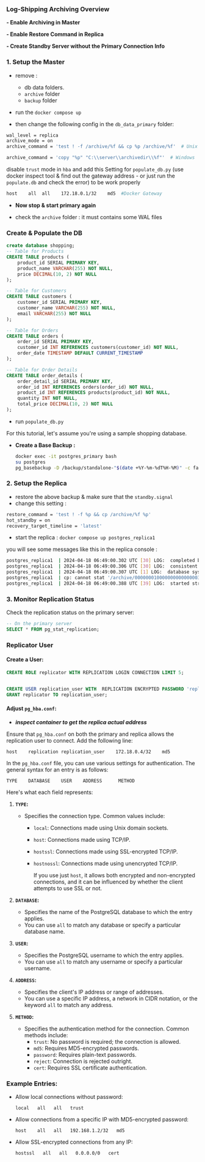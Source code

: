 ### Log-Shipping Archiving Overview

 **- Enable Archiving in Master**

 **- Enable Restore Command in Replica**

 **- Create Standby Server without the Primary Connection Info** 

### 1. Setup the Master

- remove :
  - db data folders.
  - `archive` folder
  - `backup` folder

- run the `docker compose up `
- then change the following config in the `db_data_primary` folder: 

```bash
wal_level = replica
archive_mode = on
archive_command = 'test ! -f /archive/%f && cp %p /archive/%f'  # Unix

archive_command = 'copy "%p" "C:\\server\\archivedir\\%f"'  # Windows
```

disable `trust` mode in `hba` and add this Setting for `populate_db.py`  (use docker inspect tool & find out the gateway address - or just run the `populate.db` and check the error) to be work properly



```bash
host    all  all    172.18.0.1/32    md5  #Docker Gateway


```

- **Now stop & start primary again**

- check the `archive` folder : it must contains some WAL files


### Create & Populate the DB

```sql
create database shopping; 
-- Table for Products
CREATE TABLE products (
    product_id SERIAL PRIMARY KEY,
    product_name VARCHAR(255) NOT NULL,
    price DECIMAL(10, 2) NOT NULL
);

-- Table for Customers
CREATE TABLE customers (
    customer_id SERIAL PRIMARY KEY,
    customer_name VARCHAR(255) NOT NULL,
    email VARCHAR(255) NOT NULL
);

-- Table for Orders
CREATE TABLE orders (
    order_id SERIAL PRIMARY KEY,
    customer_id INT REFERENCES customers(customer_id) NOT NULL,
    order_date TIMESTAMP DEFAULT CURRENT_TIMESTAMP
);

-- Table for Order Details
CREATE TABLE order_details (
    order_detail_id SERIAL PRIMARY KEY,
    order_id INT REFERENCES orders(order_id) NOT NULL,
    product_id INT REFERENCES products(product_id) NOT NULL,
    quantity INT NOT NULL,
    total_price DECIMAL(10, 2) NOT NULL
);

```

- run `populate_db.py`

For this tutorial, let's assume you're using a sample shopping  database.

- **Create a Base Backup :**

  ```bash
  docker exec -it postgres_primary bash
  su postgres
  pg_basebackup -D /backup/standalone-"$(date +%Y-%m-%dT%H-%M)" -c fast -P -R 
  ```

  

### 2. Setup the Replica

- restore the above backup & make sure that the `standby.signal`
- change this setting : 

```bash
restore_command = 'test ! -f %p && cp /archive/%f %p'
hot_standby = on
recovery_target_timeline = 'latest'
```

- start the replica : `docker compose up postgres_replica1`

you will see some messages like this in the replica console :

```bash
postgres_replica1  | 2024-04-18 06:49:00.302 UTC [30] LOG:  completed backup recovery with redo LSN 0/20000F8 and end LSN 0/2071D80
postgres_replica1  | 2024-04-18 06:49:00.306 UTC [30] LOG:  consistent recovery state reached at 0/2071D80
postgres_replica1  | 2024-04-18 06:49:00.307 UTC [1] LOG:  database system is ready to accept read-only connections
postgres_replica1  | cp: cannot stat '/archive/000000010000000000000003': No such file or directory
postgres_replica1  | 2024-04-18 06:49:00.388 UTC [39] LOG:  started streaming WAL from primary at 0/3000000 on timeline 1
```



### 3. Monitor Replication Status

Check the replication status on the primary server:

```sql
-- On the primary server
SELECT * FROM pg_stat_replication;
```



### Replicator User

#### Create a User:

```sql
CREATE ROLE replicator WITH REPLICATION LOGIN CONNECTION LIMIT 5;


CREATE USER replication_user WITH  REPLICATION ENCRYPTED PASSWORD 'replica123';
GRANT replicator TO replication_user;

```

#### Adjust `pg_hba.conf`:

- ***inspect container to get the replica actual address***

Ensure that `pg_hba.conf` on both the primary and replica allows the replication user to connect. Add the following line:

```
host    replication replication_user    172.18.0.4/32    md5
```

In the `pg_hba.conf` file, you can use various settings for authentication. The general syntax for an entry is as follows:

```plaintext
TYPE    DATABASE    USER    ADDRESS      METHOD
```

Here's what each field represents:

1. **`TYPE`:**

   - Specifies the connection type. Common values include:

     - `local`: Connections made using Unix domain sockets.

     - `host`: Connections made using TCP/IP.

     - `hostssl`: Connections made using SSL-encrypted TCP/IP.

     - `hostnossl`: Connections made using unencrypted TCP/IP.

       If you use just `host`, it allows both encrypted and non-encrypted connections, and it can be influenced by whether the client attempts to use SSL or not.

2. **`DATABASE`:**

   - Specifies the name of the PostgreSQL database to which the entry applies.
   - You can use `all` to match any database or specify a particular database name.

3. **`USER`:**

   - Specifies the PostgreSQL username to which the entry applies.
   - You can use `all` to match any username or specify a particular username.

4. **`ADDRESS`:**

   - Specifies the client's IP address or range of addresses.
   - You can use a specific IP address, a network in CIDR notation, or the keyword `all` to match any address.

5. **`METHOD`:**

   - Specifies the authentication method for the connection. Common methods include:
     - `trust`: No password is required; the connection is allowed.
     - `md5`: Requires MD5-encrypted passwords.
     - `password`: Requires plain-text passwords.
     - `reject`: Connection is rejected outright.
     - `cert`: Requires SSL certificate authentication.

### Example Entries:

- Allow local connections without password:

  ```plaintext
  local   all   all   trust
  ```

- Allow connections from a specific IP with MD5-encrypted password:

  ```plaintext
  host    all   all   192.168.1.2/32   md5
  ```

- Allow SSL-encrypted connections from any IP:

  ```plaintext
  hostssl   all   all   0.0.0.0/0   cert
  ```

